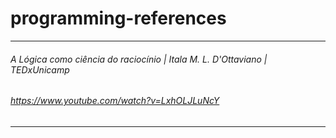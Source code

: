 # programming-references

---
###### A Lógica como ciência do raciocínio | Itala M. L. D'Ottaviano | TEDxUnicamp
###### https://www.youtube.com/watch?v=LxhOLJLuNcY

---
